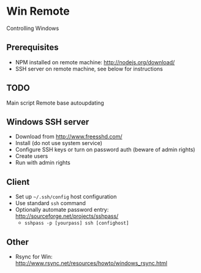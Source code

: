 # Win Remote
Controlling Windows

## Prerequisites
- NPM installed on remote machine: http://nodejs.org/download/
- SSH server on remote machine, see below for instructions

## TODO
Main script
Remote base autoupdating

## Windows SSH server
- Download from http://www.freesshd.com/
- Install (do not use system service)
- Configure SSH keys or turn on password auth (beware of admin rights)
- Create users
- Run with admin rights

## Client
- Set up `~/.ssh/config` host configuration
- Use standard `ssh` command
- Optionally automate password entry: http://sourceforge.net/projects/sshpass/
  - `sshpass -p [yourpass] ssh [confighost]`

## Other
- Rsync for Win: http://www.rsync.net/resources/howto/windows_rsync.html
